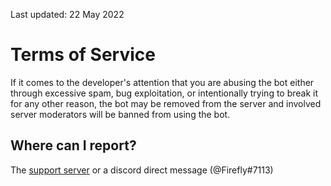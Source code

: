 Last updated: 22 May 2022

# Terms of Service
If it comes to the developer's attention that you are abusing the bot either through excessive spam, bug exploitation, or intentionally trying to break it for any other reason, the bot may be removed from the server and involved server moderators will be banned from using the bot.

## Where can I report?
The [support server](https://discord.gg/VZYKBptWFJ) or a discord direct message (@Firefly#7113)